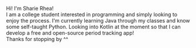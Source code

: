 Hi! I'm Sharie Rhea! <br />
I am a college student interested in programming and simply looking to enjoy the process.
I'm currently learning Java through my classes and know some self-taught Python. 
Looking into Kotlin at the moment so that I can develop a free and open-source period tracking app!<br />
Thanks for stopping by ^^

<!---
SharieRhea/SharieRhea is a ✨ special ✨ repository because its `README.md` (this file) appears on your GitHub profile.
You can click the Preview link to take a look at your changes.
--->
